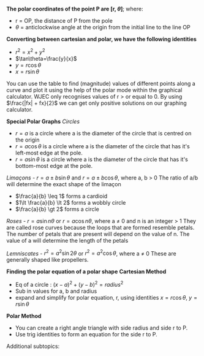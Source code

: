 **The polar coordinates of the point P are \[r, $\theta$]**; where: 
- r = OP, the distance of P from the pole 
- $\theta$ = anticlockwise angle at the origin from the initial line to the line OP

**Converting between cartesian and polar, we have the following identities**
- $r^{2}=x^{2}+y^{2}$
- $\tan\theta=\frac{y}{x}$
- $y=r\cos\theta$
- $x=r\sin\theta$

You can use the table to find (magnitude) values of different points along a curve and plot it using the help of the polar mode within the graphical calculator. 
WJEC only recognises values of r > or equal to 0. By using $\frac{|fx| + fx}{2}$ we can get only positive solutions on our graphing calculator.

**Special Polar Graphs**
*Circles*
- $r=a$ is a circle where a is the diameter of the circle that is centred on the origin
- $r=a\cos\theta$ is a circle where a is the diameter of the circle that has it's left-most edge at the pole.
- $r=a\sin\theta$ is a circle where a is the diameter of the circle that has it's bottom-most edge at the pole.

*Limaçons* - $r=a\pm b\sin\theta$ and $r=a\pm b\cos\theta$, where a, b > 0
The ratio of a/b will determine the exact shape of the limaçon
- $\frac{a}{b} \leq 1$ forms a cardioid
- $1\lt \frac{a}{b} \lt 2$ forms a wobbly circle
- $\frac{a}{b} \gt 2$ forms a circle

*Roses* - $r=a\sin n\theta$ or $r=a\cos n\theta$, where a $\neq$ 0 and n is an integer > 1
They are called rose curves because the loops that are formed resemble petals. The number of petals that are present will depend on the value of n. The value of a will determine the length of the petals

*Lemniscates* - $r^{2}=a^{2}\sin 2\theta$ or $r^{2}=a^{2}\cos\theta$, where a $\neq$ 0
These are generally shaped like propellers.

**Finding the polar equation of a polar shape**
**Cartesian Method**
- Eq of a circle : $(x-a)^{2}+(y-b)^{2}=radius^{2}$
- Sub in values for a, b and radius 
- expand and simplify for polar equation, r, using identities $x = r\cos\theta$, $y = r\sin\theta$

**Polar Method**
- You can create a right angle triangle with side radius and side r to P.
- Use trig identities to form an equation for the side r to P.


Additional subtopics:
```folder-index-content
```